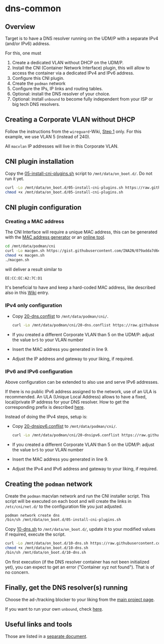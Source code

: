 # dns-common

## Overview

Target is to have a DNS resolver running on the UDM/P with a separate IPv4 (and/or IPv6) address.

For this, one must

1. Create a dedicated VLAN without DHCP on the UDM/P.
1. Install the CNI (Container Network Interface) plugin, this will allow to access the container via a dedicated IPv4 and IPv6 address.
1. Configure this CNI plugin.
1. Create the `podman` network
1. Configure the IPs, IP links and routing tables.
1. Optional: install the DNS resolver of your choice.
1. Optional: install `unbound` to become fully independent from your ISP or big tech DNS resolvers.

## Creating a Corporate VLAN without DHCP

Follow the instructions from the `wireguard`-Wiki, [Step 1](https://github.com/boostchicken-dev/udm-utilities/wiki/Run-a-Wireguard-VPN-server-on-UDM-Pro#step-1-create-dedicated-corporate-without-dhcp-for-the-vpn) only. For this example, we use VLAN 5 (instead of 240).

All `macvlan` IP addresses will live in this Corporate VLAN.

## CNI plugin installation

Copy the [05-install-cni-plugins.sh](https://github.com/alxwolf/udm-utilities/blob/87b9f7dac6b3163bb5c09fc9bcb86fcfa7fa0c59/cni-plugins/05-install-cni-plugins.sh) script to `/mnt/data/on_boot.d/`. Do not run it yet.

```bash
curl -Lo /mnt/data/on_boot.d/05-install-cni-plugins.sh https://raw.githubusercontent.com/boostchicken-dev/udm-utilities/master/cni-plugins/05-install-cni-plugins.sh
chmod +x /mnt/data/on_boot.d/05-install-cni-plugins.sh
```

## CNI plugin configuration

### Creating a MAC address

The CNI Interface will require a unique MAC address, this can be generated with the [MAC address generator](https://github.com/alxwolf/udm-utilities/blob/master/cni-plugins/tools.md#mac-address-generator) or an [online tool](https://onlinerandomtools.com/generate-random-mac).

```bash
cd /mnt/data/podman/cni
curl -Lo macgen.sh https://gist.githubusercontent.com/INA2N/079adda7d6e5612996e4e993152d7103/raw/2e770f82f85794f7e4ee959b39112df9c04b3c71/macgen.sh
chmod +x macgen.sh
./macgen.sh
```

will deliver a result similar to

```bash
EE:CC:EC:A2:7C:D1
```

It's beneficial to have and keep a hard-coded MAC address, like described also in this [Wiki](..wiki/Update-your-MacVLAN-containers-to-have-hardcoded-MAC-addresses) entry.

### IPv4 only configuration

* Copy [20-dns.conflist](cni-plugins/20-dns.conflist) to `/mnt/data/podman/cni/`.

     ```bash
    curl -Lo /mnt/data/podman/cni/20-dns.conflist https://raw.githubusercontent.com/boostchicken-dev/udm-utilities/master/cni-plugins/20-dns.conflist
    ```

* If you created a different Corporate VLAN than 5 on the UDM/P: adjust the value `br5` to your VLAN number
* Insert the MAC address you generated in line 9.
* Adjust the IP address and gateway to your liking, if required.

### IPv6 and IPv6 configuration

Above configuration can be extended to also use and serve IPv6 addresses.

If there is no public IPv6 address assigned to the network, use of an ULA is recommended. An ULA (Unique Local Address) allows to have a fixed, local/private IP address for your DNS resolver. How to get the corresponding prefix is described [here](https://github.com/alxwolf/udm-utilities/blob/unbound/cni-plugins/tools.md#ula-generator).

Instead of doing the IPv4 steps, setup is:

* Copy [20-dnsipv6.conflist](cni-plugins/20-dnsipv6.conflist) to `/mnt/data/podman/cni/`.

     ```bash
    curl -Lo /mnt/data/podman/cni/20-dnsipv6.conflist https://raw.githubusercontent.com/boostchicken-dev/udm-utilities/master/cni-plugins/20-dnsipv6.conflist
    ```

* If you created a different Corporate VLAN than 5 on the UDM/P: adjust the value `br5` to your VLAN number
* Insert the MAC address you generated in line 9.
* Adjust the IPv4 and IPv6 address and gateway to your liking, if required.

## Creating the `podman` network

Create the `podman` macvlan network and run the CNI installer script. This script will be executed on each boot and will create the links in `/etc/cni/net.d/` to the configuration file you just adjusted.

```bash
podman network create dns
/bin/sh /mnt/data/on_boot.d/05-install-cni-plugins.sh
```

Copy [10-dns.sh](dns-common/on_boot.d/10-dns.sh) to `/mnt/data/on_boot.d/`, update it to your modified values if required, execute the script.

```bash
curl -Lo /mnt/data/on_boot.d/10-dns.sh https://raw.githubusercontent.com/alxwolf/udm-utilities/unbound/dns-common/on_boot.d/10-dns.sh
chmod +x /mnt/data/on_boot.d/10-dns.sh
/bin/sh /mnt/data/on_boot.d/10-dns.sh
```

On first execution (if the DNS resolver container has not been initialized yet), you can expect to get an error ("Container xyz not found"). That is of no concern.

## Finally, get the DNS resolver(s) running

Choose the ad-/tracking blocker to your liking from the [main project page](https://github.com/boostchicken-dev/udm-utilities).

If you want to run your own `unbound`, check [here](https://github.com/alxwolf/udm-utilities/blob/master/unbound/README.md).

## Useful links and tools

Those are listed in a [separate document](https://github.com/alxwolf/udm-utilities/blob/master/cni-plugins/tools.md).
